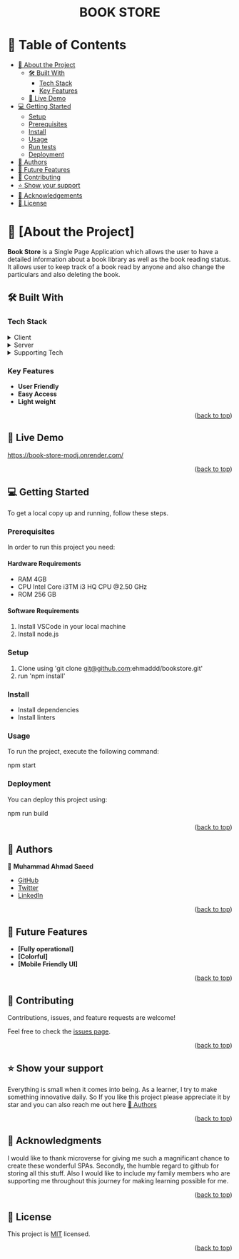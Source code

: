 <a name="readme-top"></a>

<div align="center">

  <h1><b>BOOK STORE</b></h1>

</div>

<!-- TABLE OF CONTENTS -->

# 📗 Table of Contents

- [📖 About the Project](#about-project)
  - [🛠 Built With](#built-with)
    - [Tech Stack](#tech-stack)
    - [Key Features](#key-features)
  - [🚀 Live Demo](#live-demo)
- [💻 Getting Started](#getting-started)
  - [Setup](#setup)
  - [Prerequisites](#prerequisites)
  - [Install](#install)
  - [Usage](#usage)
  - [Run tests](#run-tests)
  - [Deployment](#deployment)
- [👥 Authors](#authors)
- [🔭 Future Features](#future-features)
- [🤝 Contributing](#contributing)
- [⭐️ Show your support](#support)
- [🙏 Acknowledgements](#acknowledgements)
- [📝 License](#license)

<!-- PROJECT DESCRIPTION -->

# 📖 [About the Project] <a name="about-project"></a>

**Book Store** is a Single Page Application which allows the user to have a detailed information about a book library as well as the book reading status. It allows user to keep track of a book read by anyone and also change the particulars and also deleting the book.

## 🛠 Built With <a name="built-with"></a>

### Tech Stack <a name="tech-stack"></a>

<details>
  <summary>Client</summary>
  <ul>
    <li><a href="https://reactjs.org/">React.js</a></li>
  </ul>
</details>

<details>
  <summary>Server</summary>
  <ul>
    <li><a href="https://nodejs.org/en">Node.js</a></li>
  </ul>
</details>

<details>
<summary>Supporting Tech</summary>
  <ul>
    <li><a href="https://webpack.js.org/">WebPack</a></li>
    <li><a href="https://babeljs.io/">Babel</a></li>
  </ul>
</details>

<!-- Features -->

### Key Features <a name="key-features"></a>

- **User Friendly**
- **Easy Access**
- **Light weight**

<p align="right">(<a href="#readme-top">back to top</a>)</p>

<!-- LIVE DEMO -->

## 🚀 Live Demo <a name="live-demo"></a>

https://book-store-modj.onrender.com/

<p align="right">(<a href="#readme-top">back to top</a>)</p>

<!-- GETTING STARTED -->

## 💻 Getting Started <a name="getting-started"></a>

To get a local copy up and running, follow these steps.

### Prerequisites

In order to run this project you need:

#### Hardware Requirements

- RAM 4GB
- CPU Intel Core i3TM i3 HQ CPU @2.50 GHz
- ROM 256 GB

#### Software Requirements

1. Install VSCode in your local machine
2. Install node.js

### Setup

1. Clone using 'git clone git@github.com:ehmaddd/bookstore.git'
2. run 'npm install'

### Install

- Install dependencies
- Install linters

### Usage

To run the project, execute the following command:

npm start

### Deployment

You can deploy this project using:

npm run build

<p align="right">(<a href="#readme-top">back to top</a>)</p>

<!-- AUTHORS -->

## 👥 Authors <a name="authors"></a>

👤 **Muhammad Ahmad Saeed**

- <a href='https://github.com/ehmaddd/'>GitHub</a>
- <a href='https://twitter.com/ehmaddd_pk'>Twitter</a>
- <a href='https://www.linkedin.com/in/ahmad-saeed-734174148'>LinkedIn</a>

<p align="right">(<a href="#readme-top">back to top</a>)</p>

<!-- FUTURE FEATURES -->

## 🔭 Future Features <a name="future-features"></a>

- **[Fully operational]**
- **[Colorful]**
- **[Mobile Friendly UI]**

<p align="right">(<a href="#readme-top">back to top</a>)</p>

<!-- CONTRIBUTING -->

## 🤝 Contributing <a name="contributing"></a>

Contributions, issues, and feature requests are welcome!

Feel free to check the [issues page](https://github.com/ehmaddd/bookstore/issues).

<p align="right">(<a href="#readme-top">back to top</a>)</p>

<!-- SUPPORT -->

## ⭐️ Show your support <a name="support"></a>

Everything is small when it comes into being. As a learner, I try to make something innovative daily. So If you like this project please appreciate it by star and you can also reach me out here [👥 Authors](#authors)

<p align="right">(<a href="#readme-top">back to top</a>)</p>

<!-- ACKNOWLEDGEMENTS -->

## 🙏 Acknowledgments <a name="acknowledgements"></a>

I would like to thank microverse for giving me such a magnificant chance to create these wonderful SPAs. Secondly, the humble regard to github for storing all this stuff. Also I would like to include my family members who are supporting me throughout this journey for making learning possible for me.

<p align="right">(<a href="#readme-top">back to top</a>)</p>

<!-- LICENSE -->

## 📝 License <a name="license"></a>

This project is <a href="https://github.com/ehmaddd/bookstore/blob/styling-bookstore/LICENSE">MIT</a> licensed.

<p align="right">(<a href="#readme-top">back to top</a>)</p>
